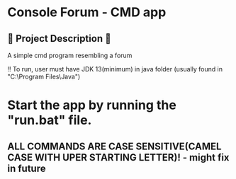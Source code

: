 # Console Forum - CMD app
## :pencil: Project Description :pencil:
A simple cmd program resembling a forum 

!! To run, user must have JDK 13(minimum) in java folder
(usually found in "C:\Program Files\Java")


# Start the app by running the "run.bat" file.
## ALL COMMANDS ARE CASE SENSITIVE(CAMEL CASE WITH UPER STARTING LETTER)! - might fix in future
